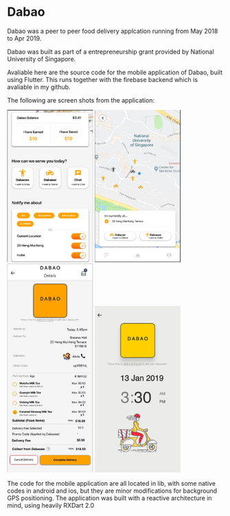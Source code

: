 # Dabao

Dabao was a peer to peer food delivery applcation running from May 2018 to Apr 2019.

Dabao was built as part of a entrepreneurship grant provided by National University of Singapore.

Avaliable here are the source code for the mobile application of Dabao, built using Flutter. This runs together with the firebase backend which is avaliable in my github. 

The following are screen shots from the application:


<img src="flutterdabao/App_Images/1.jpeg" width="200">
<img src="flutterdabao/App_Images/2.jpeg" width="200">
<img src="flutterdabao/App_Images/3.jpeg" width="200">
<img src="flutterdabao/App_Images/4.jpeg" width="200">


The code for the mobile application are all located in lib, with some native codes in android and ios, but they are minor modifications for background GPS positioning. The application was built with a reactive architecture in mind, using heavily RXDart 2.0
